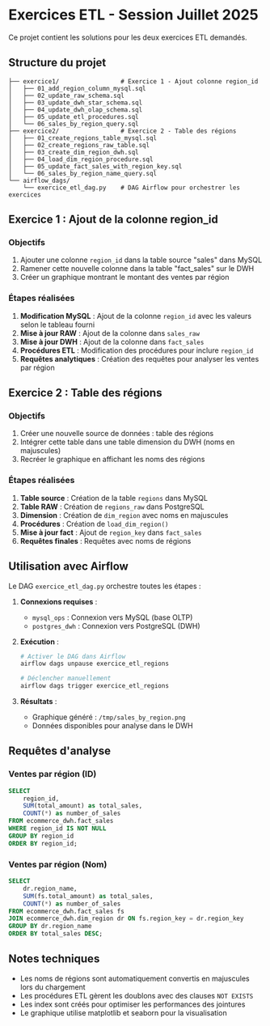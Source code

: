 # Exercices ETL - Session Juillet 2025

Ce projet contient les solutions pour les deux exercices ETL demandés.

## Structure du projet

```
├── exercice1/                 # Exercice 1 - Ajout colonne region_id
│   ├── 01_add_region_column_mysql.sql
│   ├── 02_update_raw_schema.sql
│   ├── 03_update_dwh_star_schema.sql
│   ├── 04_update_dwh_olap_schema.sql
│   ├── 05_update_etl_procedures.sql
│   └── 06_sales_by_region_query.sql
├── exercice2/                 # Exercice 2 - Table des régions
│   ├── 01_create_regions_table_mysql.sql
│   ├── 02_create_regions_raw_table.sql
│   ├── 03_create_dim_region_dwh.sql
│   ├── 04_load_dim_region_procedure.sql
│   ├── 05_update_fact_sales_with_region_key.sql
│   └── 06_sales_by_region_name_query.sql
└── airflow_dags/
    └── exercice_etl_dag.py    # DAG Airflow pour orchestrer les exercices
```

## Exercice 1 : Ajout de la colonne region_id

### Objectifs
1. Ajouter une colonne `region_id` dans la table source "sales" dans MySQL
2. Ramener cette nouvelle colonne dans la table "fact_sales" sur le DWH
3. Créer un graphique montrant le montant des ventes par région

### Étapes réalisées
1. **Modification MySQL** : Ajout de la colonne `region_id` avec les valeurs selon le tableau fourni
2. **Mise à jour RAW** : Ajout de la colonne dans `sales_raw`
3. **Mise à jour DWH** : Ajout de la colonne dans `fact_sales`
4. **Procédures ETL** : Modification des procédures pour inclure `region_id`
5. **Requêtes analytiques** : Création des requêtes pour analyser les ventes par région

## Exercice 2 : Table des régions

### Objectifs
1. Créer une nouvelle source de données : table des régions
2. Intégrer cette table dans une table dimension du DWH (noms en majuscules)
3. Recréer le graphique en affichant les noms des régions

### Étapes réalisées
1. **Table source** : Création de la table `regions` dans MySQL
2. **Table RAW** : Création de `regions_raw` dans PostgreSQL
3. **Dimension** : Création de `dim_region` avec noms en majuscules
4. **Procédures** : Création de `load_dim_region()`
5. **Mise à jour fact** : Ajout de `region_key` dans `fact_sales`
6. **Requêtes finales** : Requêtes avec noms de régions

## Utilisation avec Airflow

Le DAG `exercice_etl_dag.py` orchestre toutes les étapes :

1. **Connexions requises** :
   - `mysql_ops` : Connexion vers MySQL (base OLTP)
   - `postgres_dwh` : Connexion vers PostgreSQL (DWH)

2. **Exécution** :
   ```bash
   # Activer le DAG dans Airflow
   airflow dags unpause exercice_etl_regions
   
   # Déclencher manuellement
   airflow dags trigger exercice_etl_regions
   ```

3. **Résultats** :
   - Graphique généré : `/tmp/sales_by_region.png`
   - Données disponibles pour analyse dans le DWH

## Requêtes d'analyse

### Ventes par région (ID)
```sql
SELECT 
    region_id,
    SUM(total_amount) as total_sales,
    COUNT(*) as number_of_sales
FROM ecommerce_dwh.fact_sales
WHERE region_id IS NOT NULL
GROUP BY region_id
ORDER BY region_id;
```

### Ventes par région (Nom)
```sql
SELECT 
    dr.region_name,
    SUM(fs.total_amount) as total_sales,
    COUNT(*) as number_of_sales
FROM ecommerce_dwh.fact_sales fs
JOIN ecommerce_dwh.dim_region dr ON fs.region_key = dr.region_key
GROUP BY dr.region_name
ORDER BY total_sales DESC;
```

## Notes techniques

- Les noms de régions sont automatiquement convertis en majuscules lors du chargement
- Les procédures ETL gèrent les doublons avec des clauses `NOT EXISTS`
- Les index sont créés pour optimiser les performances des jointures
- Le graphique utilise matplotlib et seaborn pour la visualisation